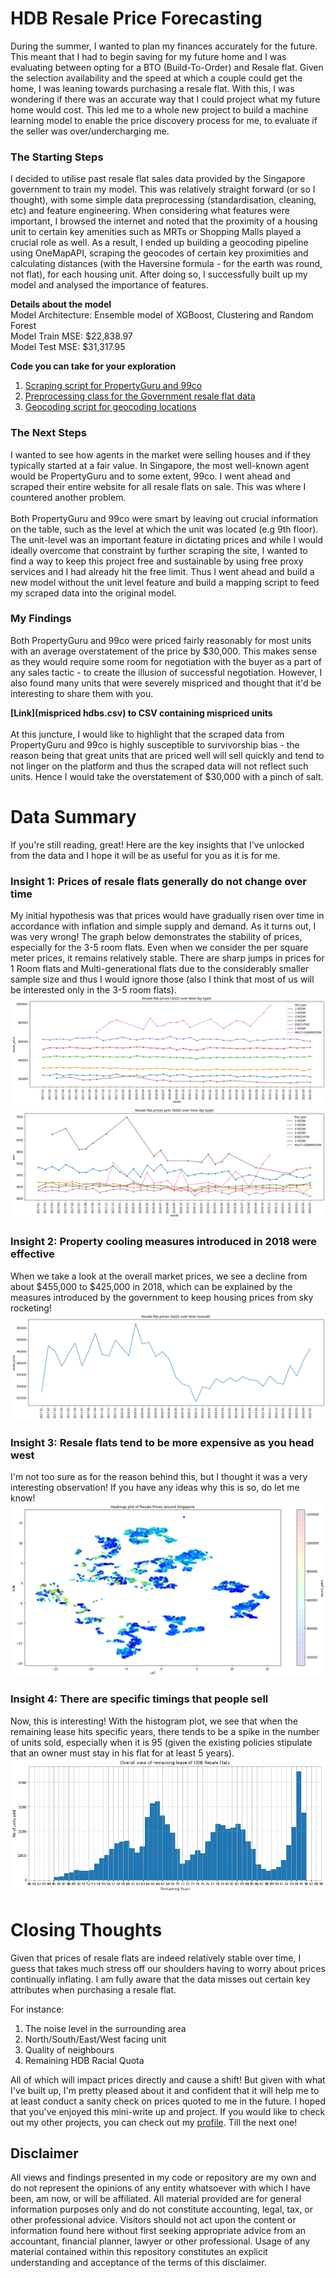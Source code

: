 # HDB Resale Price Forecasting
During the summer, I wanted to plan my finances accurately for the future. This meant that I had to begin saving for my future home and I was evaluating between opting for a BTO (Build-To-Order) and Resale flat. Given the selection availability and the speed at which a couple could get the home, I was leaning towards purchasing a resale flat. With this, I was wondering if there was an accurate way that I could project what my future home would cost. This led me to a whole new project to build a machine learning model to enable the price discovery process for me, to evaluate if the seller was over/undercharging me. 

### The Starting Steps
I decided to utilise past resale flat sales data provided by the Singapore government to train my model. This was relatively straight forward (or so I thought), with some simple data preprocessing (standardisation, cleaning, etc) and feature engineering. When considering what features were important, I browsed the internet and noted that the proximity of a housing unit to certain key amenities such as MRTs or Shopping Malls played a crucial role as well. As a result, I ended up building a geocoding pipeline using OneMapAPI, scraping the geocodes of certain key proximities and calculating distances (with the Haversine formula - for the earth was round, not flat), for each housing unit. After doing so, I successfully built up my model and analysed the importance of features.

<b>Details about the model</b> <br>
Model Architecture: Ensemble model of XGBoost, Clustering and Random Forest <br>
Model Train MSE: $22,838.97 <br>
Model Test MSE: $31,317.95 <br>

<b>Code you can take for your exploration</b> <br>
1. [Scraping script for PropertyGuru and 99co](scraper.py)
2. [Preprocessing class for the Government resale flat data](hdb_resale.ipynb)
3. [Geocoding script for geocoding locations](geocoding.py)

### The Next Steps
I wanted to see how agents in the market were selling houses and if they typically started at a fair value. In Singapore, the most well-known agent would be PropertyGuru and to some extent, 99co. I went ahead and scraped their entire website for all resale flats on sale. This was where I countered another problem.<br> <br>
Both PropertyGuru and 99co were smart by leaving out crucial information on the table, such as the level at which the unit was located (e.g 9th floor). The unit-level was an important feature in dictating prices and while I would ideally overcome that constraint by further scraping the site, I wanted to find a way to keep this project free and sustainable by using free proxy services and I had already hit the free limit. Thus I went ahead and build a new model without the unit level feature and build a mapping script to feed my scraped data into the original model. <br>

### My Findings
Both PropertyGuru and 99co were priced fairly reasonably for most units with an average overstatement of the price by $30,000. This makes sense as they would require some room for negotiation with the buyer as a part of any sales tactic - to create the illusion of successful negotiation. However, I also found many units that were severely mispriced and thought that it'd be interesting to share them with you. <br>

<b>[Link](mispriced hdbs.csv) to CSV containing mispriced units</b> <br><br>
At this juncture, I would like to highlight that the scraped data from PropertyGuru and 99co is highly susceptible to survivorship bias - the reason being that great units that are priced well will sell quickly and tend to not linger on the platform and thus the scraped data will not reflect such units. Hence I would take the overstatement of $30,000 with a pinch of salt.

# Data Summary
If you're still reading, great! Here are the key insights that I've unlocked from the data and I hope it will be as useful for you as it is for me. 

### Insight 1: Prices of resale flats generally do not change over time
My initial hypothesis was that prices would have gradually risen over time in accordance with inflation and simple supply and demand. As it turns out, I was very wrong! The graph below demonstrates the stability of prices, especially for the 3-5 room flats. Even when we consider the per square meter prices, it remains relatively stable. There are sharp jumps in prices for 1 Room flats and Multi-generational flats due to the considerably smaller sample size and thus I would ignore those (also I think that most of us will be interested only in the 3-5 room flats).
![](images/overall_trend.png)
![](images/overall_trend_psm.png)

### Insight 2: Property cooling measures introduced in 2018 were effective
When we take a look at the overall market prices, we see a decline from about $455,000 to $425,000 in 2018, which can be explained by the measures introduced by the government to keep housing prices from sky rocketing!
![](images/overall_market.png)

### Insight 3: Resale flats tend to be more expensive as you head west
I'm not too sure as for the reason behind this, but I thought it was a very interesting observation! If you have any ideas why this is so, do let me know! 
![](images/heatmap.png)

### Insight 4: There are specific timings that people sell
Now, this is interesting! With the histogram plot, we see that when the remaining lease hits specific years, there tends to be a spike in the number of units sold, especially when it is 95 (given the existing policies stipulate that an owner must stay in his flat for at least 5 years). 
![](images/remaining_lease.png)

# Closing Thoughts
Given that prices of resale flats are indeed relatively stable over time, I guess that takes much stress off our shoulders having to worry about prices continually inflating. I am fully aware that the data misses out certain key attributes when purchasing a resale flat. 

For instance:
1. The noise level in the surrounding area 
2. North/South/East/West facing unit
3. Quality of neighbours
4. Remaining HDB Racial Quota

All of which will impact prices directly and cause a shift! But given with what I've built up, I'm pretty pleased about it and confident that it will help me to at least conduct a sanity check on prices quoted to me in the future. I hoped that you've enjoyed this mini-write up and project. If you would like to check out my other projects, you can check out my [profile](https://github.com/brandontjd?tab=repositories). Till the next one! 

## Disclaimer
All views and findings presented in my code or repository are my own and do not represent the opinions of any entity whatsoever with which I have been, am now, or will be affiliated. All material provided are for general information purposes only and do not constitute accounting, legal, tax, or other professional advice. Visitors should not act upon the content or information found here without first seeking appropriate advice from an accountant, financial planner, lawyer or other professional. Usage of any material contained within this repository constitutes an explicit understanding and acceptance of the terms of this disclaimer. 
